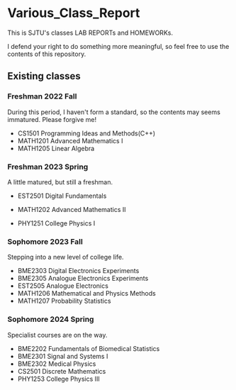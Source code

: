 # Various_Class_Report
This is SJTU's classes LAB REPORTs and HOMEWORKs. 

I defend your right to do something more meaningful, so feel free to use the contents of this repository.  



## Existing classes
### Freshman 2022 Fall
During this period, I haven't form a standard, so the contents may seems immatured. Please forgive me!
* CS1501           Programming Ideas and Methods(C++)
* MATH1201    Advanced Mathematics I
* MATH1205    Linear Algebra



### Freshman 2023 Spring

A little matured, but still a freshman.

* EST2501        Digital Fundamentals

* MATH1202    Advanced Mathematics II
* PHY1251       College Physics I



### Sophomore 2023 Fall

Stepping into a new level of college life.

* BME2303      Digital Electronics Experiments
* BME2305      Analogue Electronics Experiments
* EST2505        Analogue Electronics
* MATH1206   Mathematical and Physics Methods
* MATH1207   Probability Statistics



### Sophomore 2024 Spring

Specialist courses are on the way.

* BME2202     Fundamentals of Biomedical Statistics
* BME2301     Signal and Systems I
* BME2302     Medical Physics
* CS2501        Discrete Mathematics
* PHY1253      College Physics III

